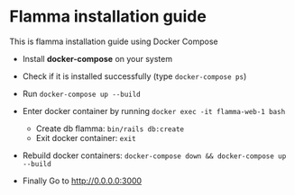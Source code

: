 # Flamma installation guide

This is flamma installation guide using Docker Compose

* Install **docker-compose** on your system

* Check if it is installed successfully (type `docker-compose ps`)

* Run `docker-compose up --build`

* Enter docker container by running `docker exec -it flamma-web-1 bash`
  * Create db flamma: `bin/rails db:create`
  * Exit docker container: `exit`

* Rebuild docker containers: `docker-compose down && docker-compose up --build`

* Finally Go to http://0.0.0.0:3000
